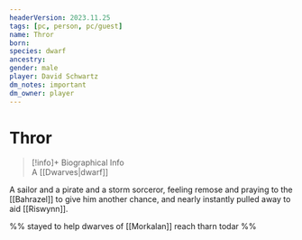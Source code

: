```yaml
---
headerVersion: 2023.11.25
tags: [pc, person, pc/guest]
name: Thror
born:
species: dwarf
ancestry:
gender: male
player: David Schwartz
dm_notes: important
dm_owner: player
---
```

# Thror
>[!info]+ Biographical Info  
> A [[Dwarves|dwarf]]

A sailor and a pirate and a storm sorceror, feeling remose and praying to the [[Bahrazel]] to give him another chance, and nearly instantly pulled away to aid [[Riswynn]]. 

%% stayed to help dwarves of [[Morkalan]] reach tharn todar %%